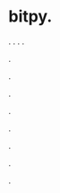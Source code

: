 # bitpy.
.
.
.
.












.






















































.
























.



























.

















































































.































































.































































































.






.
